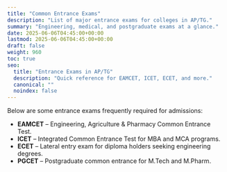 ```yaml
---
title: "Common Entrance Exams"
description: "List of major entrance exams for colleges in AP/TG."
summary: "Engineering, medical, and postgraduate exams at a glance."
date: 2025-06-06T04:45:00+00:00
lastmod: 2025-06-06T04:45:00+00:00
draft: false
weight: 960
toc: true
seo:
  title: "Entrance Exams in AP/TG"
  description: "Quick reference for EAMCET, ICET, ECET, and more."
  canonical: ""
  noindex: false
---
```


Below are some entrance exams frequently required for admissions:

- **EAMCET** – Engineering, Agriculture & Pharmacy Common Entrance Test.
- **ICET** – Integrated Common Entrance Test for MBA and MCA programs.
- **ECET** – Lateral entry exam for diploma holders seeking engineering degrees.
- **PGCET** – Postgraduate common entrance for M.Tech and M.Pharm.

